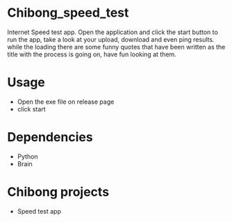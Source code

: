# Chibong_speed_test
Internet Speed test app. Open the application and click the start button to run the app, take a look at your upload, download and even ping results. while the loading there are some funny quotes that have been written as the title with the process is going on, have fun looking at them.
# Usage

* Open the exe file on release page
* click start

# Dependencies

* Python
* Brain

# Chibong projects

* Speed test app
